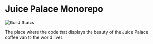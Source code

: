# Juice Palace Monorepo

![Build Status](https://github.com/kbario/juice-palace/actions/workflows/site.yml/badge.svg)

The place where the code that displays the beauty of the Juice Palace coffee van to the world lives.

